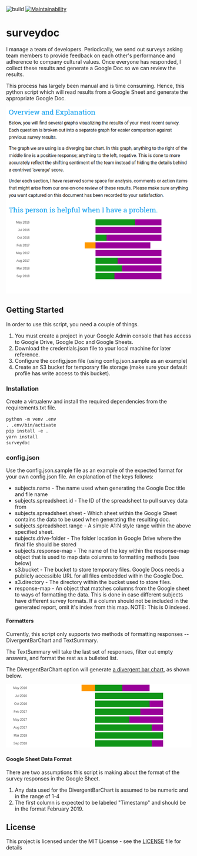 ![build](https://github.com/keelerm84/surveydoc/workflows/build/badge.svg)
[![Maintainability](https://api.codeclimate.com/v1/badges/5e1214c487d709f5d777/maintainability)](https://codeclimate.com/github/keelerm84/surveydoc/maintainability)

# surveydoc

I manage a team of developers. Periodically, we send out surveys asking
team members to provide feedback on each other's performance and adherence
to company cultural values. Once everyone has responded, I collect these
results and generate a Google Doc so we can review the results.

This process has largely been manual and is time consuming. Hence, this
python script which will read results from a Google Sheet and generate
the appropriate Google Doc.

![Example Doc Section](example-doc-section.png)

## Getting Started

In order to use this script, you need a couple of things.

1. You must create a project in your Google Admin console that has access
to Google Drive, Google Doc and Google Sheets.
2. Download the credentials.json file to your local machine for later
reference.
3. Configure the config.json file (using config.json.sample as an example)
4. Create an S3 bucket for temporary file storage (make sure your default
profile has write access to this bucket).

### Installation

Create a virtualenv and install the required dependencies from the
requirements.txt file.

```
python -m venv .env
. .env/bin/activate
pip install -e .
yarn install
surveydoc
```

### config.json

Use the config.json.sample file as an example of the expected format for
your own config.json file. An explanation of the keys follows:

* subjects.name - The name used when generating the Google Doc title and
file name
* subjects.spreadsheet.id - The ID of the spreadsheet to pull survey data
from
* subjects.spreadsheet.sheet - Which sheet within the Google Sheet contains
the data to be used when generating the resulting doc.
* subjects.spreadsheet.range - A simple A1:N style range within the above
specified sheet.
* subjects.drive-folder - The folder location in Google Drive where the
final file should be stored
* subjects.response-map - The name of the key within the response-map object
that is used to map data columns to formatting methods (see below)
* s3.bucket - The bucket to store temporary files. Google Docs needs a publicly
accessible URL for all files embedded within the Google Doc.
* s3.directory - The directory within the bucket used to store files.
* response-map - An object that matches columns from the Google sheet to
ways of formatting the data. This is done in case different subjects have
different survey formats. If a column should not be included in the generated
report, omit it's index from this map. NOTE: This is 0 indexed.

#### Formatters

Currently, this script only supports two methods of formatting responses
-- DivergentBarChart and TextSummary.

The TextSummary will take the last set of responses, filter out empty
answers, and format the rest as a bulleted list.

The DivergentBarChart option will generate [a divergent bar chart](https://peltiertech.com/diverging-stacked-bar-charts/),
as shown below.

![Example Divergent Bar Chart](example-divergent-bar-chart.png)

#### Google Sheet Data Format

There are two assumptions this script is making about the format of the
survey responses in the Google Sheet.

1. Any data used for the DivergentBarChart is assumed to be numeric and
in the range of 1-4
2. The first column is expected to be labeled "Timestamp" and should be
in the format February 2019.

## License

This project is licensed under the MIT License - see the [LICENSE](LICENSE)
file for details

